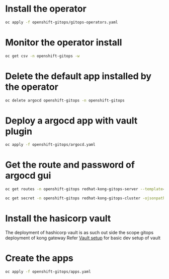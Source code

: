 # Install the operator

```bash
oc apply -f openshift-gitops/gitops-operators.yaml
```
# Monitor the operator install
```bash
oc get csv -n openshift-gitops -w
```
# Delete the default app installed by the operator
```bash
oc delete argocd openshift-gitops -n openshift-gitops
```
# Deploy a argocd app with vault plugin
```bash
oc apply -f openshift-gitops/argocd.yaml
```

# Get the route and password of argocd gui
```bash
oc get routes -n openshift-gitops redhat-kong-gitops-server --template='{{ .spec.host }}
```
```bash
oc get secret -n openshift-gitops redhat-kong-gitops-cluster -ojsonpath='{.data.admin\.password}' | base64 -d
```

# Install the hasicorp vault
The deployment of hashicorp vault is as such out side the scope gitops deployment of kong gateway
Refer [Vault setup](/openshift-gitops/vault.md) for basic dev setup of vault

# Create the apps
```bash
oc apply -f openshift-gitops/apps.yaml
```
